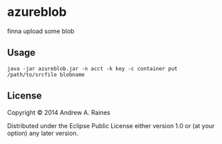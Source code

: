 # azureblob

finna upload some blob

## Usage

    java -jar azureblob.jar -n acct -k key -c container put /path/to/srcfile blobname

## License

Copyright © 2014 Andrew A. Raines

Distributed under the Eclipse Public License either version 1.0 or (at
your option) any later version.
